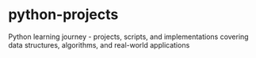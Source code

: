 # python-projects
Python learning journey - projects, scripts, and implementations covering data structures, algorithms, and real-world applications
